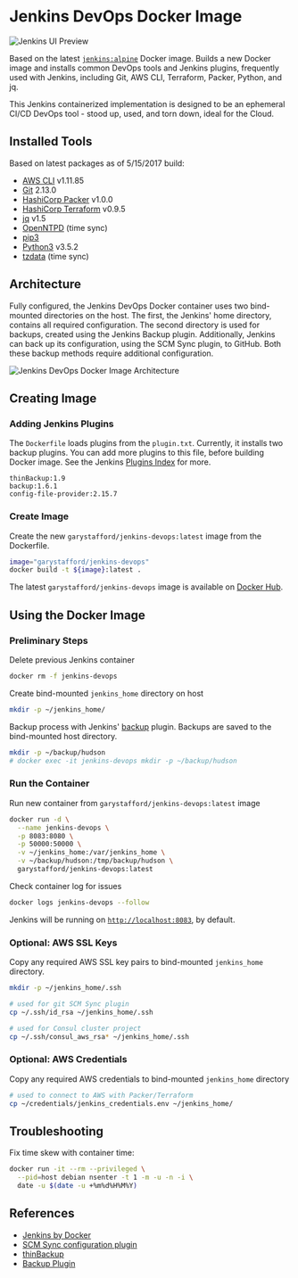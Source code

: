 # Jenkins DevOps Docker Image

![Jenkins UI Preview](https://github.com/garystafford/jenkins-devops/blob/master/jenkins_preview.png)

Based on the latest [`jenkins:alpine`](https://hub.docker.com/_/jenkins) Docker image. Builds a new Docker image and installs common DevOps tools and Jenkins plugins, frequently used with Jenkins, including Git, AWS CLI, Terraform, Packer, Python, and jq.

This Jenkins containerized implementation is designed to be an ephemeral CI/CD DevOps tool - stood up, used, and torn down, ideal for the Cloud.

## Installed Tools

Based on latest packages as of 5/15/2017 build:

- [AWS CLI](https://aws.amazon.com/cli/) v1.11.85
- [Git](https://git-scm.com/) 2.13.0
- [HashiCorp Packer](https://www.packer.io/) v1.0.0
- [HashiCorp Terraform](https://www.terraform.io/) v0.9.5
- [jq](https://stedolan.github.io/jq/) v1.5
- [OpenNTPD](http://www.openntpd.org/) (time sync)
- [pip3](https://pip.pypa.io/en/stable/#)
- [Python3](https://www.python.org/) v3.5.2
- [tzdata](https://www.iana.org/time-zones) (time sync)

## Architecture

Fully configured, the Jenkins DevOps Docker container uses two bind-mounted directories on the host. The first, the Jenkins' home directory, contains all required configuration. The second directory is used for backups, created using the Jenkins Backup plugin. Additionally, Jenkins can back up its configuration, using the SCM Sync plugin, to GitHub. Both these backup methods require additional configuration.

![Jenkins DevOps Docker Image Architecture](https://github.com/garystafford/jenkins-devops/blob/master/architecture.png)

## Creating Image

### Adding Jenkins Plugins

The `Dockerfile` loads plugins from the `plugin.txt`. Currently, it installs two backup plugins. You can add more plugins to this file, before building Docker image. See the Jenkins [Plugins Index](https://plugins.jenkins.io/) for more.

```text
thinBackup:1.9
backup:1.6.1
config-file-provider:2.15.7
```

### Create Image

Create the new `garystafford/jenkins-devops:latest` image from the Dockerfile.

```bash
image="garystafford/jenkins-devops"
docker build -t ${image}:latest .
```

The latest `garystafford/jenkins-devops` image is available on [Docker Hub](https://hub.docker.com/r/garystafford/jenkins-devops/).

## Using the Docker Image

### Preliminary Steps

Delete previous Jenkins container

```bash
docker rm -f jenkins-devops
```

Create bind-mounted `jenkins_home` directory on host

```bash
mkdir -p ~/jenkins_home/
```

Backup process with Jenkins' [backup](https://wiki.jenkins-ci.org/display/JENKINS/Backup+Plugin) plugin. Backups are saved to the bind-mounted host directory.

```bash
mkdir -p ~/backup/hudson
# docker exec -it jenkins-devops mkdir -p ~/backup/hudson
```

### Run the Container

Run new container from `garystafford/jenkins-devops:latest` image

```bash
docker run -d \
  --name jenkins-devops \
  -p 8083:8080 \
  -p 50000:50000 \
  -v ~/jenkins_home:/var/jenkins_home \
  -v ~/backup/hudson:/tmp/backup/hudson \
  garystafford/jenkins-devops:latest
```

Check container log for issues

```bash
docker logs jenkins-devops --follow
```

Jenkins will be running on [`http://localhost:8083`](http://localhost:8083), by default.

### Optional: AWS SSL Keys

Copy any required AWS SSL key pairs to bind-mounted `jenkins_home` directory.

```bash
mkdir -p ~/jenkins_home/.ssh

# used for git SCM Sync plugin
cp ~/.ssh/id_rsa ~/jenkins_home/.ssh

# used for Consul cluster project
cp ~/.ssh/consul_aws_rsa* ~/jenkins_home/.ssh
```

### Optional: AWS Credentials

Copy any required AWS credentials to bind-mounted `jenkins_home` directory

```bash
# used to connect to AWS with Packer/Terraform
cp ~/credentials/jenkins_credentials.env ~/jenkins_home/
```

## Troubleshooting

Fix time skew with container time:

```bash
docker run -it --rm --privileged \
  --pid=host debian nsenter -t 1 -m -u -n -i \
  date -u $(date -u +%m%d%H%M%Y)
```

## References

- [Jenkins by Docker](https://store.docker.com/images/d55eda09-d7f0-47b0-8780-3407f2f9142c?tab=description)
- [SCM Sync configuration plugin](https://wiki.jenkins-ci.org/display/JENKINS/SCM+Sync+configuration+plugin)
- [thinBackup](https://wiki.jenkins-ci.org/display/JENKINS/thinBackup)
- [Backup Plugin](https://wiki.jenkins-ci.org/display/JENKINS/Backup+Plugin)
